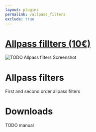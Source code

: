 ```yaml
---
layout: plugins
permalink: /allpass_filters
exclude: true
---
```


# [Allpass fillters (10€)](www.example.org)

![TODO Allpass filters Screenshot](/assets/images/placehilder.png)

# Allpass filters
First and second order allpass filters


# Downloads

TODO manual

